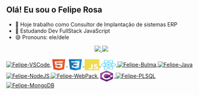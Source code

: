 ## Olá! Eu sou o Felipe Rosa

- 🔭 Hoje trabalho como Consultor de Implantação de sistemas ERP
- 🌱 Estudando Dev FullStack JavaScript
- 😄 Pronouns: ele/dele

<div align="center">
  <a href="https://github.com/felipqsquall">
  <img height="180em" src="https://github-readme-stats.vercel.app/api?username=felipqsquall&show_icons=true&theme=nightowl&include_all_commits=true&count_private=true"/>
  <img height="180em" src="https://github-readme-stats.vercel.app/api/top-langs/?username=felipqsquall&layout=compact&langs_count=7&theme=nightowl"/>
</div>
<div style="display: inline_block"><br>
  <img align="center" alt="Felipe-VSCode" height="30" width="40" src="https://cdn.jsdelivr.net/gh/devicons/devicon/icons/visualstudio/visualstudio-plain.svg" />
  <img align="center" alt="Felipe-HTML" height="30" width="40" src="https://raw.githubusercontent.com/devicons/devicon/master/icons/html5/html5-original.svg">
  <img align="center" alt="Felipe-CSS" height="30" width="40" src="https://raw.githubusercontent.com/devicons/devicon/master/icons/css3/css3-original.svg">
  <img align="center" alt="Felipe-Js" height="30" width="40" src="https://raw.githubusercontent.com/devicons/devicon/master/icons/javascript/javascript-plain.svg">
  <img align="center" alt="Felipe-React" height="30" width="40" src="https://raw.githubusercontent.com/devicons/devicon/master/icons/react/react-original.svg">
  <img align="center" alt="Felipe-Bulma" height="30" width="40" src="https://cdn.jsdelivr.net/gh/devicons/devicon/icons/bulma/bulma-plain.svg">
  <img align="center" alt="Felipe-Java" height="30" width="40" src="https://cdn.jsdelivr.net/gh/devicons/devicon/icons/java/java-original.svg">
  <img align="center" alt="Felipe-NodeJS" height="30" width="40" src="https://cdn.jsdelivr.net/gh/devicons/devicon/icons/nodejs/nodejs-original.svg">
  <img align="center" alt="Felipe-WebPack" height="30" width="40" src="https://cdn.jsdelivr.net/gh/devicons/devicon/icons/webpack/webpack-original.svg">
  <img align="center" alt="Felipe-Csharp" height="30" width="40" src="https://raw.githubusercontent.com/devicons/devicon/master/icons/csharp/csharp-original.svg">
  <img align="center" alt="Felipe-PLSQL" height="30" width="40" src= "https://cdn.jsdelivr.net/gh/devicons/devicon/icons/oracle/oracle-original.svg">
  <img align="center" alt="Felipe-MongoDB" height="30" width="40" src= "https://cdn.jsdelivr.net/gh/devicons/devicon/icons/mongodb/mongodb-original.svg">
  
  
</div>

